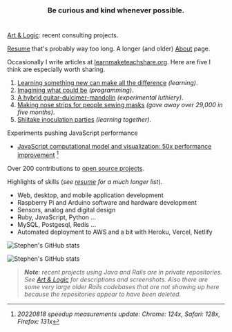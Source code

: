 <h3 align="center">Be curious and kind whenever possible.</h3>

#

[Art & Logic](https://stepheneb.github.io/artandlogic.html): recent consulting projects.

[Resume](https://stepheneb.github.io/resume.html) that's probably way too long.
A longer (and older) [About](https://stepheneb.github.io/) page.

Occasionally I write articles at [learnmaketeachshare.org](https://learnmaketeachshare.org). Here are five I think are especially worth sharing.

1. [Learning something new can make all the difference](https://learnmaketeachshare.org/education/2018/11/09/learning-something-new.html) _(learning)_.
2. [Imagining what could be](https://learnmaketeachshare.org/creating%20with%20software/2018/09/15/imagining-what-could-be.html) _(programming)_.
3. [A hybrid guitar-dulcimer-mandolin](https://learnmaketeachshare.org/making%20instruments/2018/09/30/dinalin.html) _(experimental luthiery)_.
4. [Making nose strips for people sewing masks](https://learnmaketeachshare.org/better%20masks/2020/04/21/making-nose-strips.for-people-sewing-masks.html) _(gave away over 29,000 in five months)_.
5. [Shiitake inoculation parties](https://learnmaketeachshare.org/growing%20mushrooms/2018/08/27/shiitake-inocoluation-parties.html) _(learning together)_.

Experiments pushing JavaScript performance

- [JavaScript computational model and visualization: 50x performance improvement](https://stepheneb.github.io/a2d-versions/?model=1) [^avalanche]

[^avalanche]: _20220818 speedup measurements update: Chrome: 124x, Safari: 128x, Firefox:  131x_

Over 200 contributions to [open source projects](https://stepheneb.github.io/open-source-contributions.html).

Highlights of skills (_see [resume](https://stepheneb.github.io/resume.html) for a much longer list_).

- Web, desktop, and mobile application development
- Raspberry Pi and Arduino software and hardware development
- Sensors, analog and digital design
- Ruby, JavaScript, Python ... 
- MySQL, Postgesql, Redis ...
- Automated deployment to AWS and a bit with Heroku, Vercel, Netlify

![Stephen's GitHub stats](https://github-readme-stats-psi-six-71.vercel.app/api?username=stepheneb&count_private=true&show_icons=true&include_all_commits=true)

![Stephen's GitHub stats](https://github-readme-stats-psi-six-71.vercel.app/api/top-langs/?username=stepheneb&count_private=true&&langs_count=10&layout=compact)

> _**Note**: recent projects using Java and Rails are in private repositories.
See [Art & Logic](https://stepheneb.github.io/artandlogic.html) for descriptions
and screenshots. Also there are some very large older Rails codebases that are
not showing up here because the repositories appear to have been deleted._